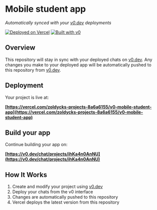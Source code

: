 # Mobile student app

*Automatically synced with your [v0.dev](https://v0.dev) deployments*

[![Deployed on Vercel](https://img.shields.io/badge/Deployed%20on-Vercel-black?style=for-the-badge&logo=vercel)](https://vercel.com/zoldycks-projects-8a6a6155/v0-mobile-student-app)
[![Built with v0](https://img.shields.io/badge/Built%20with-v0.dev-black?style=for-the-badge)](https://v0.dev/chat/projects/ihKa4n0AnNU)

## Overview

This repository will stay in sync with your deployed chats on [v0.dev](https://v0.dev).
Any changes you make to your deployed app will be automatically pushed to this repository from [v0.dev](https://v0.dev).

## Deployment

Your project is live at:

**[https://vercel.com/zoldycks-projects-8a6a6155/v0-mobile-student-app](https://vercel.com/zoldycks-projects-8a6a6155/v0-mobile-student-app)**

## Build your app

Continue building your app on:

**[https://v0.dev/chat/projects/ihKa4n0AnNU](https://v0.dev/chat/projects/ihKa4n0AnNU)**

## How It Works

1. Create and modify your project using [v0.dev](https://v0.dev)
2. Deploy your chats from the v0 interface
3. Changes are automatically pushed to this repository
4. Vercel deploys the latest version from this repository